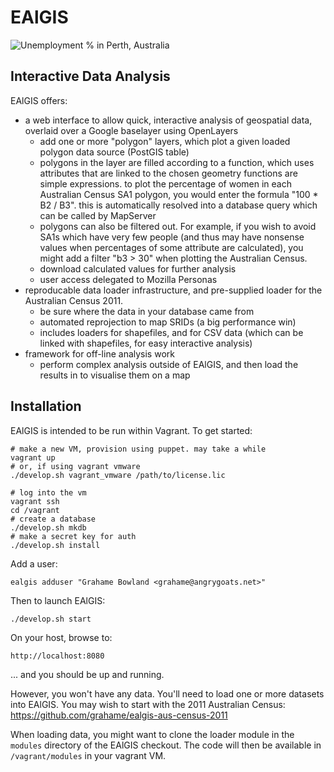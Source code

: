 
EAlGIS
======

![Unemployment % in Perth, Australia](https://raw.github.com/grahame/ealgis/master/doc/screenshots/unemployment.png "Unemployment % in Perth, Australia")


Interactive Data Analysis
-------------------------

EAlGIS offers:

 * a web interface to allow quick, interactive analysis of geospatial data, overlaid over a Google baselayer using OpenLayers
     - add one or more "polygon" layers, which plot a given loaded polygon data source (PostGIS table)
     - polygons in the layer are filled according to a function, which uses attributes that are linked to the chosen geometry
       functions are simple expressions. to plot the percentage of women in each Australian Census SA1 polygon, you would enter 
       the formula "100 * B2 / B3". this is automatically resolved into a database query which can be called by MapServer
     - polygons can also be filtered out. For example, if you wish to avoid SA1s which have very few people (and thus may have 
       nonsense values when percentages of some attribute are calculated), you might add a filter "b3 > 30" when plotting the 
       Australian Census.
     - download calculated values for further analysis
     - user access delegated to Mozilla Personas
 * reproducable data loader infrastructure, and pre-supplied loader for the Australian Census 2011.
     - be sure where the data in your database came from
     - automated reprojection to map SRIDs (a big performance win)
     - includes loaders for shapefiles, and for CSV data (which can be linked with shapefiles, for easy interactive analysis)
 * framework for off-line analysis work
     - perform complex analysis outside of EAlGIS, and then load the results in to visualise them on a map

Installation
------------

EAlGIS is intended to be run within Vagrant. To get started:

    # make a new VM, provision using puppet. may take a while
    vagrant up
    # or, if using vagrant vmware
    ./develop.sh vagrant_vmware /path/to/license.lic

    # log into the vm
    vagrant ssh
    cd /vagrant
    # create a database
    ./develop.sh mkdb
    # make a secret key for auth
    ./develop.sh install

Add a user:

    ealgis adduser "Grahame Bowland <grahame@angrygoats.net>"

Then to launch EAlGIS:

    ./develop.sh start

On your host, browse to:

    http://localhost:8080

... and you should be up and running.

However, you won't have any data. You'll need to load one or more datasets into EAlGIS.
You may wish to start with the 2011 Australian Census: https://github.com/grahame/ealgis-aus-census-2011

When loading data, you might want to clone the loader module in the `modules` directory 
of the EAlGIS checkout. The code will then be available in `/vagrant/modules` in your 
vagrant VM.

